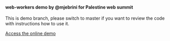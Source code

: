 #### web-workers demo by @mjebrini for Palestine web summit 

This is demo branch, please switch to master if you want to review the code with instructions how to use it.

[Access the online demo](https://palestine-web-summit.github.io/web-workers)
